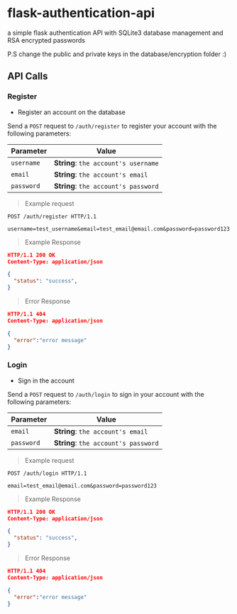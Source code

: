 # flask-authentication-api
a simple flask authentication API with SQLite3 database management and RSA encrypted passwords

P.S change the public and private keys in the database/encryption folder :)

## API Calls

### Register
 * Register an account on the database
 
Send a `POST` request to `/auth/register` to register your account with the following parameters:

| Parameter     | Value                                             |
| ------------- | -----------------------------------------------   |
| `username`    | **String**: `the account's username`              |
| `email`       | **String**: `the account's email`                 |
| `password`    | **String**: `the account's password`              |

> Example request
```
POST /auth/register HTTP/1.1

username=test_username&email=test_email@email.com&password=password123
```

> Example Response
```JSON
HTTP/1.1 200 OK
Content-Type: application/json

{
  "status": "success",
}
```
> Error Response
```JSON
HTTP/1.1 404
Content-Type: application/json

{
  "error":"error message"
}
```

### Login
 * Sign in the account
 
Send a `POST` request to `/auth/login` to sign in your account with the following parameters:

| Parameter     | Value                                             |
| ------------- | -----------------------------------------------   |
| `email`       | **String**: `the account's email`                 |
| `password`    | **String**: `the account's password`              |

> Example request
```
POST /auth/login HTTP/1.1

email=test_email@email.com&password=password123
```
> Example Response
```JSON
HTTP/1.1 200 OK
Content-Type: application/json

{
  "status": "success",
}
```
> Error Response
```JSON
HTTP/1.1 404
Content-Type: application/json

{
  "error":"error message"
}
```
